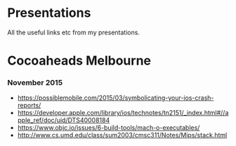 # Presentations
All the useful links etc from my presentations. 

# Cocoaheads Melbourne 
### November 2015
+ https://possiblemobile.com/2015/03/symbolicating-your-ios-crash-reports/
+ https://developer.apple.com/library/ios/technotes/tn2151/_index.html#//apple_ref/doc/uid/DTS40008184
+ https://www.objc.io/issues/6-build-tools/mach-o-executables/
+ http://www.cs.umd.edu/class/sum2003/cmsc311/Notes/Mips/stack.html
